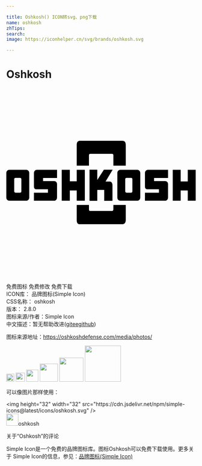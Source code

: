 ```yaml
---

title: Oshkosh() ICON转svg、png下载
name: oshkosh
zhTips: 
search: 
image: https://iconhelper.cn/svg/brands/oshkosh.svg

---
```


# Oshkosh  <small style="font-size: 60%;font-weight: 100"></small>

<div id="svg" class="svg-wrap">
<svg role="img" viewBox="0 0 24 24" xmlns="http://www.w3.org/2000/svg"><title>Oshkosh icon</title><path d="M8.925 9.864V7.232c0-.414.183-.517.449-.517h5.335c.265 0 .428.145.428.537v2.612h-1.57V8.657c0-.227 0-.29-.225-.29H10.72c-.246 0-.246.063-.246.27v1.227h-1.55zm4.641 4.979v.48c0 .226-.041.288-.224.288h-2.54c-.306 0-.327 0-.327-.289v-.479h-1.55v1.925c0 .413.163.517.428.517h5.335c.245 0 .449-.145.449-.538v-1.904h-1.57zm-2.036-1.905h.876v1.384h1.047V12.31c0-.087-.043-.433-.342-.433h-.534l.897-1.492h-1.111l-.833 1.297v-1.297h-.983v3.937h.983v-1.384zm11.466-1.072h-.898v-1.47h-1.004v3.915h1.004v-1.298h.898v1.298H24v-3.915h-1.004v1.47zm-18.34-.043v-.39h1.773v-1.037H3.886a.381.381 0 0 0-.385.367v1.73c0 .217.086.37.278.37h1.496v.432H3.5v1.016h2.564c.214 0 .364-.194.364-.41v-1.71a.362.362 0 0 0-.364-.368h-1.41zm14.07 0v-.39h1.772v-1.037h-2.542a.381.381 0 0 0-.385.367v1.73c0 .217.086.37.278.37h1.496v.432H17.57v1.016h2.564c.214 0 .363-.194.363-.41v-1.71a.362.362 0 0 0-.363-.368h-1.41zm-9.8.021H8.05v-1.448H7.024v3.915H8.05v-1.298h.876v1.298H9.95v-3.915H8.926v1.448zm-6.02-1.066v3.15c0 .21-.173.383-.383.383H.383A.384.384 0 0 1 0 13.928v-3.15c0-.21.172-.382.383-.382h2.14c.21 0 .383.172.383.382zm-1 .804a.17.17 0 0 0-.17-.17H1.17a.17.17 0 0 0-.17.17v1.542c0 .094.077.17.17.17h.567a.17.17 0 0 0 .17-.17v-1.542zm15.07-.804v3.15c0 .21-.173.383-.383.383h-2.14a.384.384 0 0 1-.383-.383v-3.15c0-.21.172-.382.383-.382h2.14c.21 0 .382.172.382.382zm-1 .804a.17.17 0 0 0-.17-.17h-.567a.17.17 0 0 0-.17.17v1.542c0 .094.076.17.17.17h.567a.17.17 0 0 0 .17-.17v-1.542z"/></svg>
</div>
<detail full-name='oshkosh'></detail>

<div class="detail-page">
<p>
<span><span class="badge-success badge">免费图标</span> <span class="badge-success badge">免费修改</span>  <span class="badge-success badge">免费下载</span> </span>
<br/>
<span>
ICON库：
<span class="badge-secondary badge">品牌图标(Simple Icon)</span> 
</span>
<br/>
<span>
CSS名称：
<span class="badge-secondary badge">oshkosh</span> 
</span>

<br/>
<span>
版本：
<span class="badge-secondary badge">2.8.0</span> 
</span>
<br/>
<span>图标来源/作者：<span class="badge-light badge">Simple Icon</span></span> 
<br/>
<span class="zh-detail">中文描述：暂无<span class="help-link"><span>帮助改进</span>(<a href="https://gitee.com/liuwave/icon-helper/edit/master/json/brands/oshkosh.json" target="_blank" rel="noopener noreferrer">gitee</a><a href="https://github.com/liuwave/icon-helper/edit/master/json/brands/oshkosh.json" target="_blank" rel="noopener noreferrer">github</a></span>)</span><br/>
</p>
</div><div class="description description alert alert-light"><p>图标来源地址：<a href="https://oshkoshdefense.com/media/photos/" target="_blank" rel="noopener noreferrer">https://oshkoshdefense.com/media/photos/</a></p></div>
<div class="alert alert-dark">
<img height="21" width="21" src="https://cdn.jsdelivr.net/npm/simple-icons@latest/icons/oshkosh.svg" />
<img height="24" width="24" src="https://cdn.jsdelivr.net/npm/simple-icons@latest/icons/oshkosh.svg" />
<img height="32" width="32" src="https://cdn.jsdelivr.net/npm/simple-icons@latest/icons/oshkosh.svg" />
<img height="48" width="48" src="https://cdn.jsdelivr.net/npm/simple-icons@latest/icons/oshkosh.svg" />
<img height="64" width="64" src="https://cdn.jsdelivr.net/npm/simple-icons@latest/icons/oshkosh.svg" />
<img height="96" width="96" src="https://cdn.jsdelivr.net/npm/simple-icons@latest/icons/oshkosh.svg" />

</div>
<div>
  <p>可以像图片那样使用：    
  </p>
  <div class="alert alert-primary" style="font-size: 14px">
    &lt;img height="32" width="32" src="https://cdn.jsdelivr.net/npm/simple-icons@latest/icons/oshkosh.svg" /&gt;
    <copy-btn content='<img height="32" width="32" src="https://cdn.jsdelivr.net/npm/simple-icons@latest/icons/oshkosh.svg" />'></copy-btn>
  </div>
  <div class="alert alert-secondary">
    <img height="32" width="32" src="https://cdn.jsdelivr.net/npm/simple-icons@latest/icons/oshkosh.svg" />oshkosh
    <copy-btn content="oshkosh" btn-title="复制图标名称"></copy-btn>
  </div>
</div>

<Vssue title="关于“Oshkosh”的评论" >关于“Oshkosh”的评论</Vssue>


<div><p>Simple Icon是一个免费的品牌图标库。图标Oshkosh可以免费下载使用。更多关于  Simple Icon的信息，参见：<a target="_blank" href="https://iconhelper.cn/brands.html">品牌图标(Simple Icon)</a>
</p></div>
